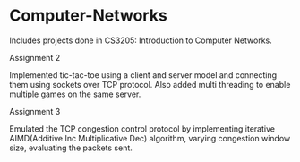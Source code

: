 # Computer-Networks
Includes projects done in CS3205: Introduction to Computer Networks.

Assignment 2

Implemented tic-tac-toe using a client and server model and connecting them using sockets over TCP protocol. Also added multi threading to enable multiple games on the same server.

Assignment 3

Emulated the TCP congestion control protocol by implementing iterative AIMD(Additive Inc Multiplicative Dec) algorithm, varying congestion window size, evaluating the packets sent.


